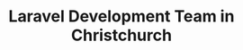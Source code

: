 ---
title: Laravel Development Team in Christchurch
permalink: /landings/locations/christchurch/developer/laravel
technology: Laravel
location: Christchurch
---